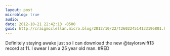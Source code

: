 ```yaml
---
layout: post
microblog: true
audio: 
date: 2012-10-21 22:42:13 -0500
guid: http://craigmcclellan.micro.blog/2012/10/22/t260224514133196801.html
---
```

Definitely staying awake just so I can download the new @taylorswift13 record at 11. I swear I am a 25 year old man. #RED

